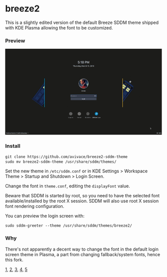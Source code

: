 # breeze2

This is a slightly edited version of the default Breeze SDDM theme shipped with KDE Plasma allowing the font to be customized.

### Preview
<img src="preview2.png">

### Install

```
git clone https://github.com/avivace/breeze2-sddm-theme
sudo mv breeze2-sddm-theme /usr/share/sddm/themes/
```

Set the new theme in `/etc/sddm.conf` or in KDE Settings > Workspace Theme > Startup and Shutdown > Login Screen.

Change the font in `theme.conf`, editing the `displayFont` value.

Beware that SDDM is started by root, so you need to have the selected font available/installed by the root X session. SDDM will also use root X session font rendering configuration.

You can preview the login screen with:

```
sudo sddm-greeter --theme /usr/share/sddm/themes/breeze2/
```

### Why

There's not apparently a decent way to change the font in the default login screen theme in Plasma, a part from changing fallback/system fonts, hence this fork.


[1](https://www.reddit.com/r/kde/comments/56l8rn/is_there_any_way_of_changing_the_sddm_default_font/db0wc5i/), [2](https://unix.stackexchange.com/questions/382793/change-the-font-used-in-the-breeze-sddm-theme), [3](https://github.com/sddm/sddm/issues/718), [4](https://github.com/sddm/sddm/issues/718#issuecomment-297484548), [5](https://ubuntuforums.org/showthread.php?t=2275515)
